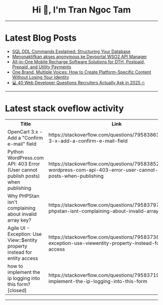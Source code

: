 <h1 align="center">Hi 👋, I'm Tran Ngoc Tam</h1>

---

# Latest Blog Posts 
<!-- BLOG-POST-LIST:START -->
- [SQL DDL Commands Explained: Structuring Your Database](https://dev.to/dbvismarketing/sql-ddl-commands-explained-structuring-your-database-4i92)
- [Menonaktifkan akses anonymous ke Devportal WSO2 API Manager](https://dev.to/agusmerdeko/menonaktifkan-akses-anonymous-ke-devportal-wso2-api-manager-2d98)
- [All-in-One Mobile Recharge Software Solutions for DTH, Postpaid, Prepaid, and Utility Payments](https://dev.to/ankitkumar1/all-in-one-mobile-recharge-software-solutions-for-dth-postpaid-prepaid-and-utility-payments-31pk)
- [One Brand, Multiple Voices: How to Create Platform-Specific Content Without Losing Your Identity](https://dev.to/okoye_ndidiamaka_5e3b7d30/one-brand-multiple-voices-how-to-create-platform-specific-content-without-losing-your-identity-1123)
- [💻 40 Web Developer Questions Recruiters Actually Ask in 2025 🔥](https://dev.to/finalroundai/40-web-developer-questions-recruiters-actually-ask-in-2025-aaf)
<!-- BLOG-POST-LIST:END -->

---

# Latest stack oveflow activity
<table>
  <tr><th>Title</th><th>Link</th></tr>
  <!-- STACKOVERFLOW:START --><tr><td>OpenCart 3.x - Add a &quot;Confirm e-mail&quot; field</td><td>https://stackoverflow.com/questions/79583863/opencart-3-x-add-a-confirm-e-mail-field</td></tr><tr><td>Python WordPress.com API: 403 Error &lpar;User cannot publish posts&rpar; when publishing</td><td>https://stackoverflow.com/questions/79583852/python-wordpress-com-api-403-error-user-cannot-publish-posts-when-publishing</td></tr><tr><td>Why PHPStan isn&#39;t complaining about invalid array key?</td><td>https://stackoverflow.com/questions/79583797/why-phpstan-isnt-complaining-about-invalid-array-key</td></tr><tr><td>Agile UI - Exception: Use View::$entity property instead for entity access</td><td>https://stackoverflow.com/questions/79583738/agile-ui-exception-use-viewentity-property-instead-for-entity-access</td></tr><tr><td>how to implement the ip logging into this form? [closed]</td><td>https://stackoverflow.com/questions/79583719/how-to-implement-the-ip-logging-into-this-form</td></tr><!-- STACKOVERFLOW:END -->
</table>

---


